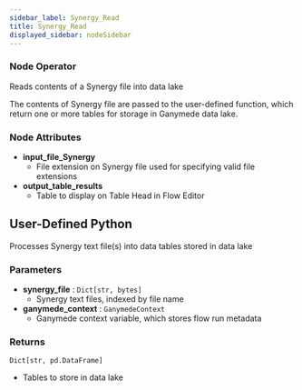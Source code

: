 ```yaml
---
sidebar_label: Synergy_Read
title: Synergy_Read
displayed_sidebar: nodeSidebar
---
```


### Node Operator
Reads contents of a Synergy file into data lake

The contents of Synergy file are passed to the user-defined function, which
return one or more tables for storage in Ganymede data lake.


### Node Attributes
- **input_file_Synergy**
  - File extension on Synergy file used for specifying valid file extensions
- **output_table_results**
  - Table to display on Table Head in Flow Editor
## User-Defined Python
Processes Synergy text file(s) into data tables stored in data lake


### Parameters
- **synergy_file** : `Dict[str, bytes]`
    - Synergy text files, indexed by file name
- **ganymede_context** : `GanymedeContext`
    - Ganymede context variable, which stores flow run metadata


### Returns
`Dict[str, pd.DataFrame]`
  - Tables to store in data lake